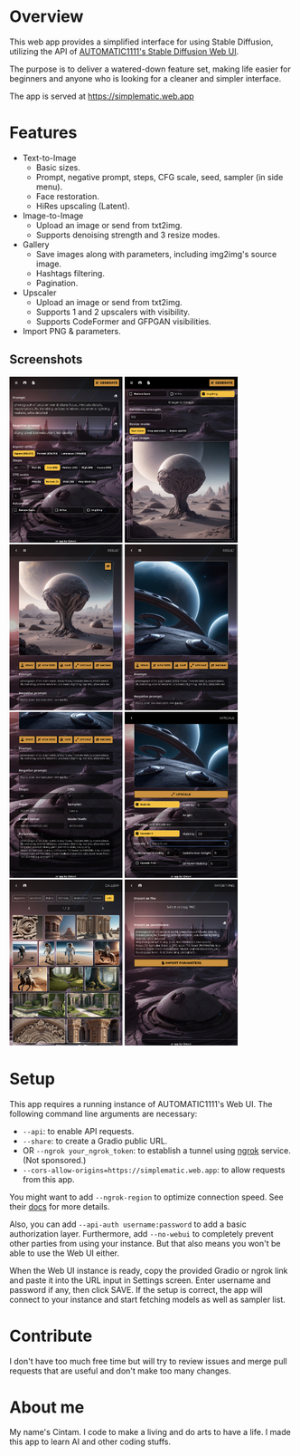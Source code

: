 # Overview

This web app provides a simplified interface for using Stable Diffusion,
utilizing the API of [AUTOMATIC1111's Stable Diffusion Web UI](https://github.com/AUTOMATIC1111/stable-diffusion-webui).

The purpose is to deliver a watered-down feature set, making life easier
for beginners and anyone who is looking for a cleaner and simpler interface.

The app is served at https://simplematic.web.app

# Features

- Text-to-Image
  - Basic sizes.
  - Prompt, negative prompt, steps, CFG scale, seed, sampler (in side menu).
  - Face restoration.
  - HiRes upscaling (Latent).
- Image-to-Image
  - Upload an image or send from txt2img.
  - Supports denoising strength and 3 resize modes.
- Gallery
  - Save images along with parameters, including img2img's source image.
  - Hashtags filtering.
  - Pagination.
- Upscaler
  - Upload an image or send from txt2img.
  - Supports 1 and 2 upscalers with visibility.
  - Supports CodeFormer and GFPGAN visibilities.
- Import PNG & parameters.

## Screenshots

<p align="left">
  <img src="screenshots/txt2img.jpeg" width="200" alt="Text to Image"/>
  <img src="screenshots/img2img.jpeg" width="200" alt="Image to Image"/>
  <img src="screenshots/result-1.jpeg" width="200" alt="Image to Image Result"/>
  <img src="screenshots/result-2.jpeg" width="200" alt="Text to Image Result"/>
  <img src="screenshots/result-3.jpeg" width="200" alt="Text to Image Result"/>
  <img src="screenshots/upscale.jpeg" width="200" alt="Upscaling Image"/>
  <img src="screenshots/gallery.jpeg" width="200" alt="Image Gallery"/>
  <img src="screenshots/import.jpeg" width="200" alt="Import Parameters"/>
</p>

# Setup

This app requires a running instance of AUTOMATIC1111's Web UI.
The following command line arguments are necessary:

- `--api`: to enable API requests.
- `--share`: to create a Gradio public URL.
- OR `--ngrok your_ngrok_token`: to establish a tunnel using [ngrok](https://ngrok.com) service. (Not sponsored.)
- `--cors-allow-origins=https://simplematic.web.app`: to allow requests from this app.

You might want to add `--ngrok-region` to optimize connection speed.
See their [docs](https://ngrok.com/docs/platform/pops/) for more details.

Also, you can add `--api-auth username:password` to add a basic authorization layer.
Furthermore, add `--no-webui` to completely prevent other parties from using your instance.
But that also means you won't be able to use the Web UI either.

When the Web UI instance is ready, copy the provided Gradio or ngrok link and
paste it into the URL input in Settings screen. Enter username and password if
any, then click SAVE. If the setup is correct, the app will connect to your
instance and start fetching models as well as sampler list.

# Contribute

I don't have too much free time but will try to review issues and merge pull requests
that are useful and don't make too many changes.

# About me

My name's Cintam. I code to make a living and do arts to have a life.
I made this app to learn AI and other coding stuffs.
